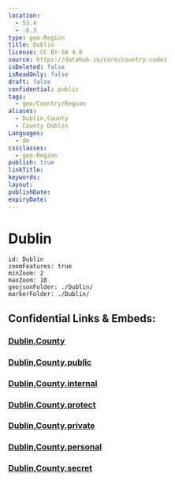```yaml
---
location:
  - 53.4
  - -6.3
type: geo-Region
title: Dublin
license: CC BY-SA 4.0
source: https://datahub.io/core/country-codes
isDeleted: false
isReadOnly: false
draft: false
confidential: public
tags:
  - geo/Country/Region
aliases:
  - Dublin,County
  - County Dublin
Languages:
  - de
cssclasses:
  - geo-Region
publish: true
linkTitle: 
keywords: 
layout: 
publishDate: 
expiryDate:
---
```


# Dublin

```leaflet
id: Dublin
zoomFeatures: true 
minZoom: 2 
maxZoom: 18
geojsonFolder: ./Dublin/
markerFolder: ./Dublin/
```


## Confidential Links & Embeds: 

### [Dublin,County](/_Standards/Earth/Continent/Europe/Europe~North/Ireland/Ireland,Provinces/Leinster/Dublin,County.md) 

### [Dublin,County.public](/_public/Earth/Continent/Europe/Europe~North/Ireland/Ireland,Provinces/Leinster/Dublin,County.public.md) 

### [Dublin,County.internal](/_internal/Earth/Continent/Europe/Europe~North/Ireland/Ireland,Provinces/Leinster/Dublin,County.internal.md) 

### [Dublin,County.protect](/_protect/Earth/Continent/Europe/Europe~North/Ireland/Ireland,Provinces/Leinster/Dublin,County.protect.md) 

### [Dublin,County.private](/_private/Earth/Continent/Europe/Europe~North/Ireland/Ireland,Provinces/Leinster/Dublin,County.private.md) 

### [Dublin,County.personal](/_personal/Earth/Continent/Europe/Europe~North/Ireland/Ireland,Provinces/Leinster/Dublin,County.personal.md) 

### [Dublin,County.secret](/_secret/Earth/Continent/Europe/Europe~North/Ireland/Ireland,Provinces/Leinster/Dublin,County.secret.md)

